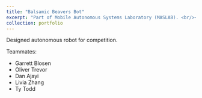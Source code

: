 ```yaml
---
title: "Balsamic Beavers Bot"
excerpt: "Part of Mobile Autonomous Systems Laboratory (MASLAB). <br/><img src='/images/maslab.jpg' width = '70%' height = '70%'>"
collection: portfolio
---
```


Designed autonomous robot for competition. 

Teammates: 
- Garrett Blosen
- Oliver Trevor
- Dan Ajayi
- Livia Zhang
- Ty Todd